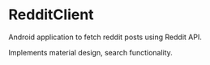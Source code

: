 # RedditClient

Android application to fetch reddit posts using Reddit API.

Implements material design, search functionality.
